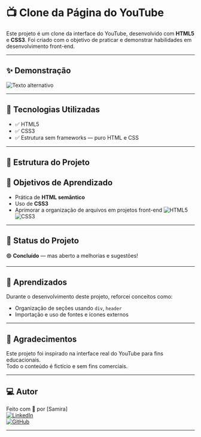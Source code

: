 # 📺 Clone da Página do YouTube

Este projeto é um clone da interface do YouTube, desenvolvido com **HTML5** e **CSS3**. Foi criado com o objetivo de praticar e demonstrar habilidades em desenvolvimento front-end.

---

## ✨ Demonstração

![Texto alternativo](./assets/página.png)


---

## 🚀 Tecnologias Utilizadas

- ✅ HTML5
- ✅ CSS3 
- ✅ Estrutura sem frameworks — puro HTML e CSS

---

## 📂 Estrutura do Projeto



## 🎯 Objetivos de Aprendizado

- Prática de **HTML semântico**
- Uso de **CSS3**
- Aprimorar a organização de arquivos em projetos front-end
![HTML5](https://img.shields.io/badge/html5-%23E34F26.svg?style=for-the-badge&logo=html5&logoColor=white) ![CSS3](https://img.shields.io/badge/css3-%231572B6.svg?style=for-the-badge&logo=css3&logoColor=white)

---

## 📌 Status do Projeto

🟢 **Concluído** — mas aberto a melhorias e sugestões!

---

## 🧠 Aprendizados

Durante o desenvolvimento deste projeto, reforcei conceitos como:

- Organização de seções usando `div`, `header`
- Importação e uso de fontes e ícones externos

---

## 🙌 Agradecimentos

Este projeto foi inspirado na interface real do YouTube para fins educacionais.  
Todo o conteúdo é fictício e sem fins comerciais.


---

## 💻 Autor

Feito com 💙 por [Samira]  
[![LinkedIn](https://img.shields.io/badge/LinkedIn-000?style=for-the-badge&logo=linkedin&logoColor=0E76A8)](https://www.linkedin.com/in/samira-santos-92364911a/)  
[![GitHub](https://img.shields.io/badge/GitHub-000?style=for-the-badge&logo=github&logoColor=white)](https://github.com/samirasfonseca)

---
